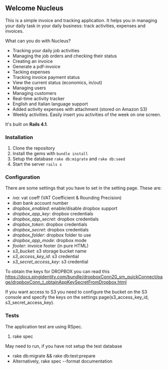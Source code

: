 ## Welcome Nucleus

This is a simple invoice and tracking application. It helps you in managing your daily task in your daily business: track activities, expenses and invoices.

What can you do with Nucleus?

- Tracking your daily job activities
- Managing the job orders and checking their status
- Creating an invoice
- Generate a pdf-invoice
- Tacking expenses
- Tracking invoice payment status
- View the current status (economics, in/out)
- Managing users
- Managing customers
- Real-time activity tracker
- English and Italian language support
- Added activity expenses with attachment (stored on Amazon S3)
- Weekly activities. Easily insert you activities of the week on one screen.

It's built on **Rails 4.1**.

### Installation
1. Clone the repository
2. Install the gems with `bundle install`
3. Setup the database `rake db:migrate` and `rake db:seed`
4. Start the server `rails s`

### Configuration
There are some settings that you have to set in the setting page.
These are:

- *iva*: vat coeff (VAT Coefficient & Rounding Precision)
- *iban* bank account number
- *dropbox_enabled*: enable/disable dropbox support
- *dropbox_app_key*: dropbox credentials
- *dropbox_app_secret*: dropbox credentials
- *dropbox_token*: dropbox credentials
- *dropbox_secret*: dropbox credentials
- *dropbox_folder*: dropbox folder to use
- *dropbox_app_mode*: dropbox mode
- *footer*: invoice footer (in pure HTML)
- *s3_bucket*: s3 storage bucket name
- *s3_access_key_id*: s3 credential
- *s3_secret_access_key*: s3 credential

To obtain the keys for DROPBOX you can read this https://docs.pingidentity.com/bundle/dropboxConn20_sm_quickConnect/page/dropboxConn_t_obtainAppKeySecretFromDropbox.html

If you want access to S3 you need to configure the bucket on the S3 console and specify the keys on the settings page(s3_access_key_id, s3_secret_access_key).

### Tests
The application test are using RSpec.

1. rake spec

May need to run, if you have not setup the test database
- rake db:migrate && rake db:test:prepare
- Alternatively, rake spec --format documentation
